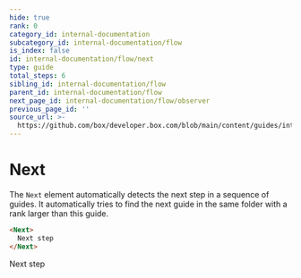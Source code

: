 ```yaml
---
hide: true
rank: 0
category_id: internal-documentation
subcategory_id: internal-documentation/flow
is_index: false
id: internal-documentation/flow/next
type: guide
total_steps: 6
sibling_id: internal-documentation/flow
parent_id: internal-documentation/flow
next_page_id: internal-documentation/flow/observer
previous_page_id: ''
source_url: >-
  https://github.com/box/developer.box.com/blob/main/content/guides/internal-documentation/flow/next.md
---
```

<!-- does not need translation -->

# Next

The `Next` element automatically detects the next step in a sequence of guides.
It automatically tries to find the next guide in the same folder with a rank
larger than this guide.

```html
<Next>
  Next step
</Next>
```

<H>

<Next>

Next step

</Next>

</H>